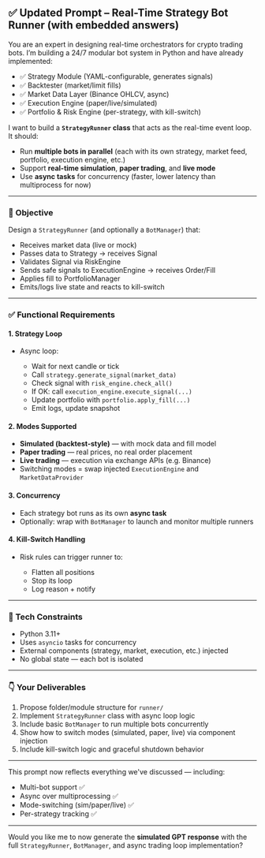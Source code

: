## ✅ Updated Prompt – Real-Time Strategy Bot Runner (with embedded answers)

 You are an expert in designing real-time orchestrators for crypto trading bots. I’m building a 24/7 modular bot system in Python and have already implemented:

 * ✅ Strategy Module (YAML-configurable, generates signals)
 * ✅ Backtester (market/limit fills)
 * ✅ Market Data Layer (Binance OHLCV, async)
 * ✅ Execution Engine (paper/live/simulated)
 * ✅ Portfolio & Risk Engine (per-strategy, with kill-switch)

 I want to build a **`StrategyRunner` class** that acts as the real-time event loop. It should:

 * Run **multiple bots in parallel** (each with its own strategy, market feed, portfolio, execution engine, etc.)
 * Support **real-time simulation**, **paper trading**, and **live mode**
 * Use **async tasks** for concurrency (faster, lower latency than multiprocess for now)

 ---

 ### 🎯 Objective

 Design a `StrategyRunner` (and optionally a `BotManager`) that:

 * Receives market data (live or mock)
 * Passes data to Strategy → receives Signal
 * Validates Signal via RiskEngine
 * Sends safe signals to ExecutionEngine → receives Order/Fill
 * Applies fill to PortfolioManager
 * Emits/logs live state and reacts to kill-switch

 ---

 ### ✅ Functional Requirements

 #### 1. Strategy Loop

 * Async loop:

   * Wait for next candle or tick
   * Call `strategy.generate_signal(market_data)`
   * Check signal with `risk_engine.check_all()`
   * If OK: call `execution_engine.execute_signal(...)`
   * Update portfolio with `portfolio.apply_fill(...)`
   * Emit logs, update snapshot

 #### 2. Modes Supported

 * **Simulated (backtest-style)** — with mock data and fill model
 * **Paper trading** — real prices, no real order placement
 * **Live trading** — execution via exchange APIs (e.g. Binance)
 * Switching modes = swap injected `ExecutionEngine` and `MarketDataProvider`

 #### 3. Concurrency

 * Each strategy bot runs as its own **async task**
 * Optionally: wrap with `BotManager` to launch and monitor multiple runners

 #### 4. Kill-Switch Handling

 * Risk rules can trigger runner to:

   * Flatten all positions
   * Stop its loop
   * Log reason + notify

 ---

 ### 🔧 Tech Constraints

 * Python 3.11+
 * Uses `asyncio` tasks for concurrency
 * External components (strategy, market, execution, etc.) injected
 * No global state — each bot is isolated

 ---

 ### 👇 Your Deliverables

 1. Propose folder/module structure for `runner/`
 2. Implement `StrategyRunner` class with async loop logic
 3. Include basic `BotManager` to run multiple bots concurrently
 4. Show how to switch modes (simulated, paper, live) via component injection
 5. Include kill-switch logic and graceful shutdown behavior

---

This prompt now reflects everything we've discussed — including:

* Multi-bot support ✅
* Async over multiprocessing ✅
* Mode-switching (sim/paper/live) ✅
* Per-strategy tracking ✅

---

Would you like me to now generate the **simulated GPT response** with the full `StrategyRunner`, `BotManager`, and async trading loop implementation?
